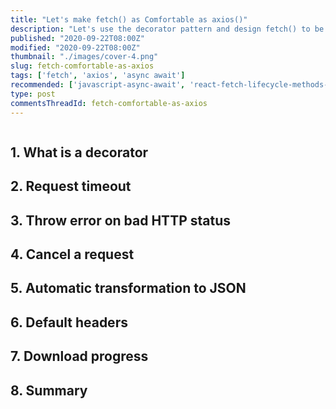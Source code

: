 ```yaml
---
title: "Let's make fetch() as Comfortable as axios()"
description: "Let's use the decorator pattern and design fetch() to be comfortable as axios() in performing HTTP requests."
published: "2020-09-22T08:00Z"
modified: "2020-09-22T08:00Z"
thumbnail: "./images/cover-4.png"
slug: fetch-comfortable-as-axios
tags: ['fetch', 'axios', 'async await']
recommended: ['javascript-async-await', 'react-fetch-lifecycle-methods-hooks-suspense']
type: post
commentsThreadId: fetch-comfortable-as-axios
---
```


```toc

```

## 1. What is a decorator

## 2. Request timeout

## 3. Throw error on bad HTTP status

## 4. Cancel a request

## 5. Automatic transformation to JSON

## 6. Default headers

## 7. Download progress

## 8. Summary